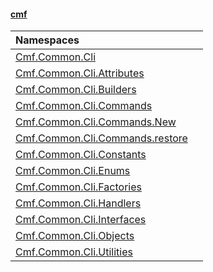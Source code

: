 #### [cmf](index.md 'index')

| Namespaces | |
| :--- | :--- |
| [Cmf.Common.Cli](Cmf_Common_Cli.md 'Cmf.Common.Cli') |  |
| [Cmf.Common.Cli.Attributes](Cmf_Common_Cli_Attributes.md 'Cmf.Common.Cli.Attributes') |  |
| [Cmf.Common.Cli.Builders](Cmf_Common_Cli_Builders.md 'Cmf.Common.Cli.Builders') |  |
| [Cmf.Common.Cli.Commands](Cmf_Common_Cli_Commands.md 'Cmf.Common.Cli.Commands') |  |
| [Cmf.Common.Cli.Commands.New](Cmf_Common_Cli_Commands_New.md 'Cmf.Common.Cli.Commands.New') |  |
| [Cmf.Common.Cli.Commands.restore](Cmf_Common_Cli_Commands_restore.md 'Cmf.Common.Cli.Commands.restore') |  |
| [Cmf.Common.Cli.Constants](Cmf_Common_Cli_Constants.md 'Cmf.Common.Cli.Constants') |  |
| [Cmf.Common.Cli.Enums](Cmf_Common_Cli_Enums.md 'Cmf.Common.Cli.Enums') |  |
| [Cmf.Common.Cli.Factories](Cmf_Common_Cli_Factories.md 'Cmf.Common.Cli.Factories') |  |
| [Cmf.Common.Cli.Handlers](Cmf_Common_Cli_Handlers.md 'Cmf.Common.Cli.Handlers') |  |
| [Cmf.Common.Cli.Interfaces](Cmf_Common_Cli_Interfaces.md 'Cmf.Common.Cli.Interfaces') |  |
| [Cmf.Common.Cli.Objects](Cmf_Common_Cli_Objects.md 'Cmf.Common.Cli.Objects') |  |
| [Cmf.Common.Cli.Utilities](Cmf_Common_Cli_Utilities.md 'Cmf.Common.Cli.Utilities') |  |
